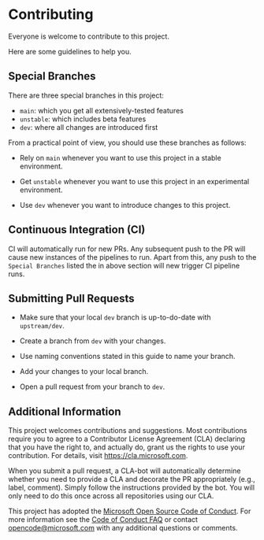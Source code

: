 Contributing
=============

Everyone is welcome to contribute to this project.

Here are some guidelines to help you.

Special Branches
-----------------

There are three special branches in this project:

- `main`: which you get all extensively-tested features
- `unstable`: which includes beta features
- `dev`: where all changes are introduced first

From a practical point of view, you should use these branches as follows:

- Rely on `main` whenever you want to use this project in a stable environment.

- Get `unstable` whenever you want to use this project in an experimental environment.

- Use `dev` whenever you want to introduce changes to this project.

Continuous Integration (CI)
---------------------------

CI will automatically run for new PRs. Any subsequent push to the PR will cause
new instances of the pipelines to run. Apart from this, any push to the `Special
Branches` listed the in above section will new trigger CI pipeline runs.

Submitting Pull Requests
-------------------------

- Make sure that your local `dev` branch is up-to-do-date with `upstream/dev`.

- Create a branch from `dev` with your changes.

- Use naming conventions stated in this guide to name your branch.

- Add your changes to your local branch.

- Open a pull request from your branch to `dev`.

Additional Information
-----------------------

This project welcomes contributions and suggestions. Most contributions require you to
agree to a Contributor License Agreement (CLA) declaring that you have the right to,
and actually do, grant us the rights to use your contribution. For details, visit
https://cla.microsoft.com.

When you submit a pull request, a CLA-bot will automatically determine whether you need
to provide a CLA and decorate the PR appropriately (e.g., label, comment). Simply follow the
instructions provided by the bot. You will only need to do this once across all repositories using our CLA.

This project has adopted the [Microsoft Open Source Code of Conduct](https://opensource.microsoft.com/codeofconduct/).
For more information see the [Code of Conduct FAQ](https://opensource.microsoft.com/codeofconduct/faq/)
or contact [opencode@microsoft.com](mailto:opencode@microsoft.com) with any additional questions or comments.

